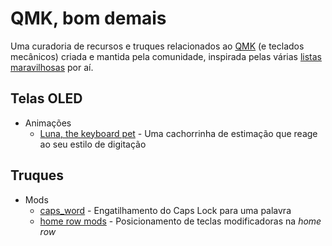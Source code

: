 # QMK, bom demais

Uma curadoria de recursos e truques relacionados ao [QMK](https://qmk.fm/) (e teclados mecânicos) criada e mantida pela comunidade, inspirada pelas várias [listas maravilhosas](https://github.com/topics/awesome) por aí. 

## Telas OLED

- Animações
  - [Luna, the keyboard pet](https://www.youtube.com/watch?v=HgIQRazCAjo) - Uma cachorrinha de estimação que reage ao seu estilo de digitação

## Truques

- Mods
  - [caps_word](https://getreuer.info/posts/keyboards/caps-word/) - Engatilhamento do Caps Lock para uma palavra
  - [home row mods](https://precondition.github.io/home-row-mods) - Posicionamento de teclas modificadoras na *home row*
